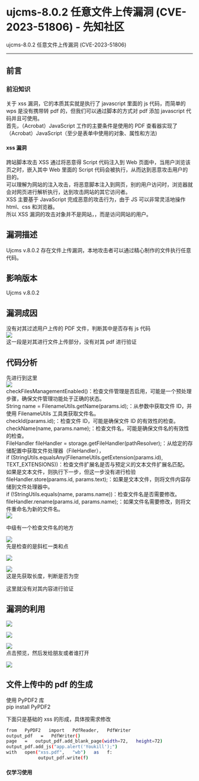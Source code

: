 

# ujcms-8.0.2 任意文件上传漏洞 (CVE-2023-51806) - 先知社区

ujcms-8.0.2 任意文件上传漏洞 (CVE-2023-51806)

- - -

## 前言

### 前沿知识

关于 xss 漏洞，它的本质其实就是执行了 javascript 里面的 js 代码，而简单的 wps 是没有携带转 pdf 的，但我们可以通过脚本的方式对 pdf 添加 javascript 代码并且可使用。  
首先，（Acrobat）JavaScript 工作的主要条件是使用的 PDF 查看器实现了（Acrobat）JavaScript（至少是表单中使用的对象、属性和方法)

#### xss 漏洞

跨站脚本攻击 XSS 通过将恶意得 Script 代码注入到 Web 页面中，当用户浏览该页之时，嵌入其中 Web 里面的 Script 代码会被执行，从而达到恶意攻击用户的目的。  
可以理解为网站的注入攻击，将恶意脚本注入到网页，别的用户访问时，浏览器就会对网页进行解析执行，达到攻击网站的其它访问者。  
XSS 主要基于 JavaScript 完成恶意的攻击行为，由于 JS 可以非常灵活地操作 html、css 和浏览器。  
所以 XSS 漏洞的攻击对象并不是网站，，而是访问网站的用户。

## 漏洞描述

Ujcms v.8.0.2 存在文件上传漏洞，本地攻击者可以通过精心制作的文件执行任意代码。

## 影响版本

Ujcms v.8.0.2

## 漏洞成因

没有对其过滤用户上传的 PDF 文件，判断其中是否存有 js 代码  
[![](assets/1706959463-ab9162fac581600340c096d76a3e6ea2.png)](https://xzfile.aliyuncs.com/media/upload/picture/20240125114721-719a8084-bb34-1.png)  
这一段是对其进行文件上传部分，没有对其 pdf 进行验证

## 代码分析

先进行到这里  
[![](assets/1706959463-79983de120f0d75c052b2f126528d414.png)](https://xzfile.aliyuncs.com/media/upload/picture/20240125114751-83d388ae-bb34-1.png)  
checkFilesManagementEnabled()：检查文件管理是否启用，可能是一个预处理步骤，确保文件管理功能处于正确的状态。  
String name = FilenameUtils.getName(params.id);：从参数中获取文件 ID，并使用 FilenameUtils 工具类获取文件名。  
checkId(params.id);：检查文件 ID，可能是确保文件 ID 的有效性的检查。  
checkName(name, params.name);：检查文件名，可能是确保文件名的有效性的检查。  
FileHandler fileHandler = storage.getFileHandler(pathResolver);：从给定的存储配置中获取文件处理器（FileHandler），  
if (StringUtils.equalsAny(FilenameUtils.getExtension(params.id), TEXT\_EXTENSIONS))：检查文件扩展名是否与预定义的文本文件扩展名匹配。如果是文本文件，则执行下一步，但这一步没有进行检验  
fileHandler.store(params.id, params.text);：如果是文本文件，则将文件内容存储到文件处理器中。  
if (!StringUtils.equals(name, params.name))：检查文件名是否需要修改。  
fileHandler.rename(params.id, params.name);：如果文件名需要修改，则将文件重命名为新的文件名。  
[![](assets/1706959463-1683dfe9083b092b5a3fb98be4735e56.png)](https://xzfile.aliyuncs.com/media/upload/picture/20240125123322-df966af2-bb3a-1.png)

中级有一个检查文件名的地方

[![](assets/1706959463-8b6f6e045906093900ab31e7313969d0.png)](https://xzfile.aliyuncs.com/media/upload/picture/20240125124329-49121f98-bb3c-1.png)  
先是检查的是斜杠一类和点

[![](assets/1706959463-cab7282d63025a0448b8da32ab133135.png)](https://xzfile.aliyuncs.com/media/upload/picture/20240125124703-c8b92e44-bb3c-1.png)

[![](assets/1706959463-b4e5142e153982adcc011cae7d5b8096.png)](https://xzfile.aliyuncs.com/media/upload/picture/20240125124820-f6e6ea68-bb3c-1.png)  
这是先获取长度，判断是否为空

这里就没有对其内容进行验证

## 漏洞的利用

[![](assets/1706959463-0a2390a2fa1ff13974b7b5d95efe74d2.png)](https://xzfile.aliyuncs.com/media/upload/picture/20240125170224-74d234f0-bb60-1.png)

[![](assets/1706959463-c48d7fedb00e3f619bddeebeb81261f2.png)](https://xzfile.aliyuncs.com/media/upload/picture/20240125170505-d4c3f452-bb60-1.png)

[![](assets/1706959463-e96324090ba62f867d962d5de5e2a70b.png)](https://xzfile.aliyuncs.com/media/upload/picture/20240125170605-f8aa607c-bb60-1.png)  
点击预览，然后发给朋友或者谁打开

[![](assets/1706959463-32021c55aa54d6354cbe420e951fde23.png)](https://xzfile.aliyuncs.com/media/upload/picture/20240125170716-229714b6-bb61-1.png)

## 文件上传中的 pdf 的生成

使用 PyPDF2 库  
pip install PyPDF2

下面只是基础的 xss 的形成，具体按需求修改

```bash
from   PyPDF2   import   PdfReader,   PdfWriter
output_pdf   =   PdfWriter()
page   =   output_pdf.add_blank_page(width=72,   height=72)
output_pdf.add_js("app.alert('Youkill');")
with   open("xss.pdf",   "wb")   as   f:
            output_pdf.write(f)
```

#### 仅学习使用
